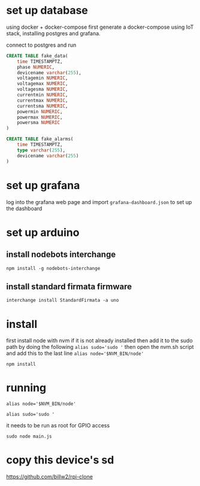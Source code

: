 # set up database
using docker + docker-compose
first generate a docker-compose using IoT stack, installing postgres and grafana.

connect to postgres and run
```sql
CREATE TABLE fake_data(  
    time TIMESTAMPTZ,
    phase NUMERIC,
    devicename varchar(255),
    voltagemin NUMERIC,
    voltagemax NUMERIC,
    voltagesma NUMERIC,
    currentmin NUMERIC,
    currentmax NUMERIC,
    currentsma NUMERIC,
    powermin NUMERIC,
    powermax NUMERIC,
    powersma NUMERIC
)
```

```sql
CREATE TABLE fake_alarms(  
    time TIMESTAMPTZ,
    type varchar(255),
    devicename varchar(255)
)
```
# set up grafana
log into the grafana web page and import `grafana-dashboard.json` to set up the dashboard
# set up arduino
## install nodebots interchange
`npm install -g nodebots-interchange`
## install standard firmata firmware
`interchange install StandardFirmata -a uno`

# install
first install node with nvm if it is not already installed
then add it to the sudo path by doing the following
`alias sudo='sudo '`
then open the nvm.sh script and add this to the last line
`alias node='$NVM_BIN/node'`

`npm install`

# running
`alias node='$NVM_BIN/node'`

`alias sudo='sudo '`

it needs to be run as root for GPIO access

`sudo node main.js`

# copy this device's sd
https://github.com/billw2/rpi-clone